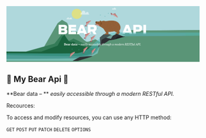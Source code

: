 ![Bear API](https://github.com/janne-nylund/bear-api/blob/main/public/bear_api.png?raw=true)
## 🐻 My Bear Api 🐻
**Bear data – ** *easily accessible through a modern RESTful API.* 

Recources: 

To access and modify resources, you can use any HTTP method:

`GET` `POST` `PUT` `PATCH` `DELETE` `OPTIONS`
